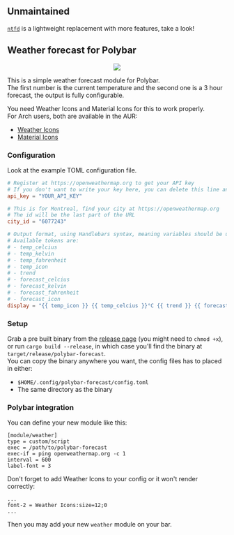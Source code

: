 ## Unmaintained
[`ntfd`](https://github.com/kamek-pf/ntfd) is a lightweight replacement with more features, take a look!

## Weather forecast for Polybar
<p align="center">
    <img src="https://github.com/kamek-pf/polybar-forecast/blob/master/screenshots/preview.png" />
</p>

This is a simple weather forecast module for Polybar. \
The first number is the current temperature and the second one is a 3 hour forecast, the output is fully configurable.

You need Weather Icons and Material Icons for this to work properly. \
For Arch users, both are available in the AUR:
- [Weather Icons](https://aur.archlinux.org/packages/ttf-weather-icons/)
- [Material Icons](https://aur.archlinux.org/packages/ttf-material-icons/)

### Configuration
Look at the example TOML configuration file.

```toml
# Register at https://openweathermap.org to get your API key
# If you don't want to write your key here, you can delete this line and use the OWM_API_KEY environment variable instead
api_key = "YOUR_API_KEY"

# This is for Montreal, find your city at https://openweathermap.org
# The id will be the last part of the URL
city_id = "6077243"

# Output format, using Handlebars syntax, meaning variables should be used like {{ this }}
# Available tokens are:
# - temp_celcius
# - temp_kelvin
# - temp_fahrenheit
# - temp_icon
# - trend
# - forecast_celcius
# - forecast_kelvin
# - forecast_fahrenheit
# - forecast_icon
display = "{{ temp_icon }} {{ temp_celcius }}°C {{ trend }} {{ forecast_icon }} {{ forecast_celcius }}°C"
```

### Setup
Grab a pre built binary from the [release page](https://github.com/kamek-pf/polybar-forecast/releases) (you might need to `chmod +x`), or run `cargo build --release`, in which case you'll find the binary at `target/release/polybar-forecast`. \
You can copy the binary anywhere you want, the config files has to placed in either:
- `$HOME/.config/polybar-forecast/config.toml`
- The same directory as the binary

### Polybar integration
You can define your new module like this:

```
[module/weather]
type = custom/script
exec = /path/to/polybar-forecast
exec-if = ping openweathermap.org -c 1
interval = 600
label-font = 3
```
Don't forget to add Weather Icons to your config or it won't render correctly:
```
...
font-2 = Weather Icons:size=12;0
...
```

Then you may add your new `weather` module on your bar.

